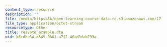 ```yaml
---
content_type: resource
description: ''
file: /media/https%3A/open-learning-course-data-rc.s3.amazonaws.com/17-874-quantitative-research-methods-multivariate-spring-2004/b6edbc34d5458301a7f246ad9dab793a_resvote_example.dta
file_type: application/octet-stream
resourcetype: Other
title: resvote_example.dta
uid: b6edbc34-d545-8301-a7f2-46ad9dab793a
---
```

